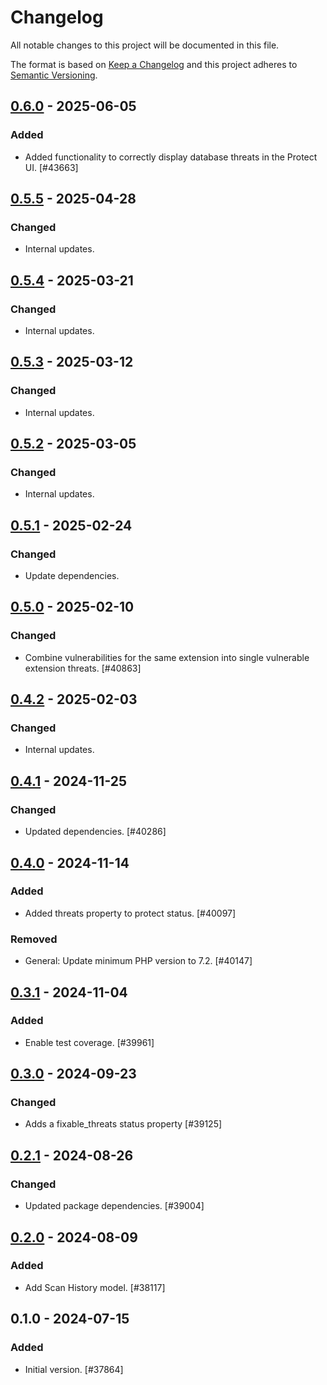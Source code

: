 # Changelog

All notable changes to this project will be documented in this file.

The format is based on [Keep a Changelog](https://keepachangelog.com/en/1.0.0/)
and this project adheres to [Semantic Versioning](https://semver.org/spec/v2.0.0.html).

## [0.6.0] - 2025-06-05
### Added
- Added functionality to correctly display database threats in the Protect UI. [#43663]

## [0.5.5] - 2025-04-28
### Changed
- Internal updates.

## [0.5.4] - 2025-03-21
### Changed
- Internal updates.

## [0.5.3] - 2025-03-12
### Changed
- Internal updates.

## [0.5.2] - 2025-03-05
### Changed
- Internal updates.

## [0.5.1] - 2025-02-24
### Changed
- Update dependencies.

## [0.5.0] - 2025-02-10
### Changed
- Combine vulnerabilities for the same extension into single vulnerable extension threats. [#40863]

## [0.4.2] - 2025-02-03
### Changed
- Internal updates.

## [0.4.1] - 2024-11-25
### Changed
- Updated dependencies. [#40286]

## [0.4.0] - 2024-11-14
### Added
- Added threats property to protect status. [#40097]

### Removed
- General: Update minimum PHP version to 7.2. [#40147]

## [0.3.1] - 2024-11-04
### Added
- Enable test coverage. [#39961]

## [0.3.0] - 2024-09-23
### Changed
- Adds a fixable_threats status property [#39125]

## [0.2.1] - 2024-08-26
### Changed
- Updated package dependencies. [#39004]

## [0.2.0] - 2024-08-09
### Added
- Add Scan History model. [#38117]

## 0.1.0 - 2024-07-15
### Added
- Initial version. [#37864]

[0.6.0]: https://github.com/Automattic/jetpack-protect-models/compare/v0.5.5...v0.6.0
[0.5.5]: https://github.com/Automattic/jetpack-protect-models/compare/v0.5.4...v0.5.5
[0.5.4]: https://github.com/Automattic/jetpack-protect-models/compare/v0.5.3...v0.5.4
[0.5.3]: https://github.com/Automattic/jetpack-protect-models/compare/v0.5.2...v0.5.3
[0.5.2]: https://github.com/Automattic/jetpack-protect-models/compare/v0.5.1...v0.5.2
[0.5.1]: https://github.com/Automattic/jetpack-protect-models/compare/v0.5.0...v0.5.1
[0.5.0]: https://github.com/Automattic/jetpack-protect-models/compare/v0.4.2...v0.5.0
[0.4.2]: https://github.com/Automattic/jetpack-protect-models/compare/v0.4.1...v0.4.2
[0.4.1]: https://github.com/Automattic/jetpack-protect-models/compare/v0.4.0...v0.4.1
[0.4.0]: https://github.com/Automattic/jetpack-protect-models/compare/v0.3.1...v0.4.0
[0.3.1]: https://github.com/Automattic/jetpack-protect-models/compare/v0.3.0...v0.3.1
[0.3.0]: https://github.com/Automattic/jetpack-protect-models/compare/v0.2.1...v0.3.0
[0.2.1]: https://github.com/Automattic/jetpack-protect-models/compare/v0.2.0...v0.2.1
[0.2.0]: https://github.com/Automattic/jetpack-protect-models/compare/v0.1.0...v0.2.0
